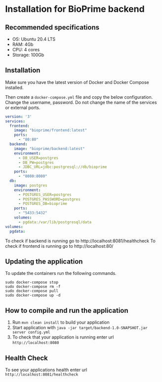 # Installation for BioPrime backend

## Recommended specifications
 - OS: Ubuntu 20.4 LTS
 - RAM: 4Gb
 - CPU: 4 cores
 - Storage: 100Gb

## Installation

Make sure you have the latest version of Docker and Docker Compose installed.

Then create a `docker-compose.yml` file and copy the below configuration. Change the username, password. 
Do not change the name of the services or external ports.

```yaml
version: '3'
services:
  frontend:
    image: "bioprime/frontend:latest"
    ports:
      - "80:80"
  backend:
    image: "bioprime/backend:latest"
    environment:
      - DB_USER=postgres
      - DB_PW=postgres
      - JDBC_URL=jdbc:postgresql://db/bioprime
    ports:
      - "8080:8080"
  db:
    image: postgres
    environment:
      - POSTGRES_USER=postgres
      - POSTGRES_PASSWORD=postgres
      - POSTGRES_DB=bioprime
    ports:
      - "5433:5432"
    volumes:
      - pgdata:/var/lib/postgresql/data
volumes:
  pgdata:
```

To check if backend is running go to http://localhost:8081/healthcheck
To check if frontend is running go to http://localhost:80/

## Updating the application
To update the containers run the following commands.
```shell script
sudo docker-compose stop
sudo docker-compose rm -f
sudo docker-compose pull
sudo docker-compose up -d
```


How to compile and run the application
---

1. Run `mvn clean install` to build your application
1. Start application with `java -jar target/backend-1.0-SNAPSHOT.jar server config.yml`
1. To check that your application is running enter url `http://localhost:8080`

Health Check
---

To see your applications health enter url `http://localhost:8081/healthcheck`

